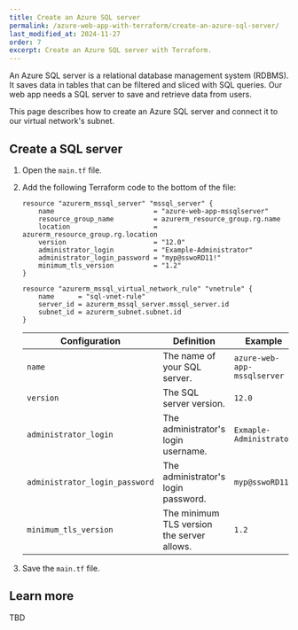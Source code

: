 ```yaml
---
title: Create an Azure SQL server
permalink: /azure-web-app-with-terraform/create-an-azure-sql-server/
last_modified_at: 2024-11-27
order: 7
excerpt: Create an Azure SQL server with Terraform.
---
```


An Azure SQL server is a relational database management system (RDBMS). It saves data in tables that can be filtered and sliced with SQL queries. Our web app needs a SQL server to save and retrieve data from users.

This page describes how to create an Azure SQL server and connect it to our virtual network's subnet.

## Create a SQL server

1. Open the `main.tf` file.
1. Add the following Terraform code to the bottom of the file:

    ```hcl
    resource "azurerm_mssql_server" "mssql_server" {
        name                         = "azure-web-app-mssqlserver"
        resource_group_name          = azurerm_resource_group.rg.name
        location                     = azurerm_resource_group.rg.location
        version                      = "12.0"
        administrator_login          = "Example-Administrator"
        administrator_login_password = "myp@sswoRD11!"
        minimum_tls_version          = "1.2"
    }

    resource "azurerm_mssql_virtual_network_rule" "vnetrule" {
        name      = "sql-vnet-rule"
        server_id = azurerm_mssql_server.mssql_server.id
        subnet_id = azurerm_subnet.subnet.id
    }
    ```

    | Configuration | Definition | Example |
    |---------------|------------|---------|
    | `name` | The name of your SQL server. | `azure-web-app-mssqlserver` |
    | `version` | The SQL server version. | `12.0` |
    | `administrator_login` | The administrator's login username. | `Exmaple-Administrator` |
    | `administrator_login_password` | The administrator's login password. | `myp@sswoRD11!` |
    | `minimum_tls_version` | The minimum TLS version the server allows. | `1.2` |

1. Save the `main.tf` file.

## Learn more

TBD

